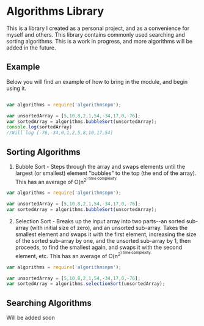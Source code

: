 # Algorithms Library

This is a library I created as a personal project, and as a convenience for myself and others. This library contains commonly used searching and sorting algorithms. This is a work in progress, and more algorithms will be added in the future.

## Example

Below you will find an example of how to bring in the module, and begin using it.

```javascript

var algorithms = require('algorithmsnpm');

var unsortedArray = [5,10,8,2,1,54,-34,17,0,-76];
var sortedArray = algorithms.bubbleSort(unsortedArray);
console.log(sortedArray)
//Will log [-76,-34,0,1,2,5,8,10,17,54]

```
## Sorting Algorithms

1. Bubble Sort - Steps through the array and swaps elements until the largest (or smallest) element "bubbles" to the top (the end of the array). This has an average of O(n<sup>2<sup>) time complexity.

```javascript
var algorithms = require('algorithmsnpm');

var unsortedArray = [5,10,8,2,1,54,-34,17,0,-76];
var sortedArray = algorithms.bubbleSort(unsortedArray);
```

2. Selection Sort - Breaks up the input array into two parts--an sorted sub-array (with initial size of zero), and an unsorted sub-array. Takes the smallest element and swaps it with the first element, increasing the size of the sorted sub-array by one, and the unsorted sub-array by 1, then proceeds, to find the smallest again, and swaps it with the second element, etc. This has an average of O(n<sup>2<sup>) time complexity.

```javascript
var algorithms = require('algorithmsnpm');

var unsortedArray = [5,10,8,2,1,54,-34,17,0,-76];
var sortedArray = algorithms.selectionSort(unsortedArray);
```

## Searching Algorithms

Will be added soon
